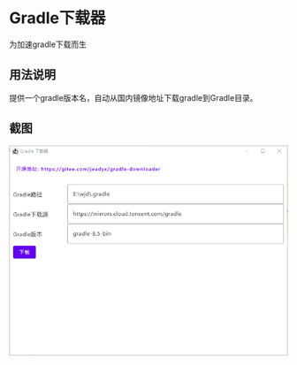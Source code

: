 # Gradle下载器
为加速gradle下载而生

## 用法说明
提供一个gradle版本名，自动从国内镜像地址下载gradle到Gradle目录。

## 截图
![界面截图](screenshot/demo.png)